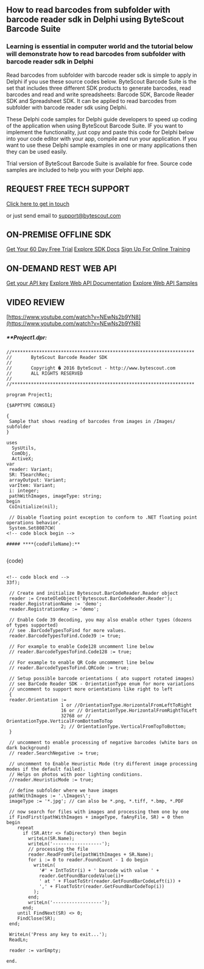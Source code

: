 ## How to read barcodes from subfolder with barcode reader sdk in Delphi using ByteScout Barcode Suite

### Learning is essential in computer world and the tutorial below will demonstrate how to read barcodes from subfolder with barcode reader sdk in Delphi

Read barcodes from subfolder with barcode reader sdk is simple to apply in Delphi if you use these source codes below. ByteScout Barcode Suite is the set that includes three different SDK products to generate barcodes, read barcodes and read and write spreadsheets: Barcode SDK, Barcode Reader SDK and Spreadsheet SDK. It can be applied to read barcodes from subfolder with barcode reader sdk using Delphi.

 These Delphi code samples for Delphi guide developers to speed up coding of the application when using ByteScout Barcode Suite. IF you want to implement the functionality, just copy and paste this code for Delphi below into your code editor with your app, compile and run your application. If you want to use these Delphi sample examples in one or many applications then they can be used easily.

Trial version of ByteScout Barcode Suite is available for free. Source code samples are included to help you with your Delphi app.

## REQUEST FREE TECH SUPPORT

[Click here to get in touch](https://bytescout.zendesk.com/hc/en-us/requests/new?subject=ByteScout%20Barcode%20Suite%20Question)

or just send email to [support@bytescout.com](mailto:support@bytescout.com?subject=ByteScout%20Barcode%20Suite%20Question) 

## ON-PREMISE OFFLINE SDK 

[Get Your 60 Day Free Trial](https://bytescout.com/download/web-installer?utm_source=github-readme)
[Explore SDK Docs](https://bytescout.com/documentation/index.html?utm_source=github-readme)
[Sign Up For Online Training](https://academy.bytescout.com/)


## ON-DEMAND REST WEB API

[Get your API key](https://pdf.co/documentation/api?utm_source=github-readme)
[Explore Web API Documentation](https://pdf.co/documentation/api?utm_source=github-readme)
[Explore Web API Samples](https://github.com/bytescout/ByteScout-SDK-SourceCode/tree/master/PDF.co%20Web%20API)

## VIDEO REVIEW

[https://www.youtube.com/watch?v=NEwNs2b9YN8](https://www.youtube.com/watch?v=NEwNs2b9YN8)




<!-- code block begin -->

##### ****Project1.dpr:**
    
```
//*******************************************************************
//       ByteScout Barcode Reader SDK		                                     
//                                                                   
//       Copyright � 2016 ByteScout - http://www.bytescout.com       
//       ALL RIGHTS RESERVED                                         
//                                                                   
//*******************************************************************

program Project1;

{$APPTYPE CONSOLE}

{
 Sample that shows reading of barcodes from images in /Images/ subfolder
}

uses
  SysUtils,
  ComObj,
  ActiveX;
var
 reader: Variant;
 SR: TSearchRec;
 arrayOutput: Variant;
 varItem: Variant;
 i: integer;
 pathWithImages, imageType: string;
begin
 CoInitialize(nil);

 // Disable floating point exception to conform to .NET floating point operations behavior.
 System.Set8087CW(
<!-- code block begin -->

##### ****{codeFileName}:**
    
```
{code}
```

<!-- code block end -->    
33f);

 // Create and initialize Bytescout.BarCodeReader.Reader object
 reader := CreateOleObject('Bytescout.BarCodeReader.Reader');
 reader.RegistrationName := 'demo';
 reader.RegistrationKey := 'demo';

 // Enable Code 39 decoding, you may also enable other types (dozens of types supported)
 // see .BarCodeTypesToFind for more values.
 reader.BarcodeTypesToFind.Code39 := true;

 // For example to enable Code128 uncomment line below
 // reader.BarcodeTypesToFind.Code128 := true;

 // For example to enable QR Code uncomment line below
 // reader.BarcodeTypesToFind.QRCode := true;

 // Setup possible barcode orientations ( ato support rotated images)
 // see BarCode Reader SDK - OrientationType enum for more variations
 // uncomment to support more orientations like right to left 
 {
 reader.Orientation :=
					1 or //OrientationType.HorizontalFromLeftToRight
					16 or // OrientationType.HorizontalFromRightToLeft
					32768 or // OrientationType.VerticalFromBottomToTop
					2; // OrientationType.VerticalFromTopToBottom;
 }

 // uncomment to enable processing of negative barcodes (white bars on dark background)
 // reader.SearchNegative := true;

 // uncomment to Enable Heuristic Mode (try different image processing modes if the default failed).
 // Helps on photos with poor lighting conditions.
 //reader.HeuristicMode := true;

 // define subfolder where we have images 
 pathWithImages := '.\Images\';
 imageType := '*.jpg'; // can also be *.png, *.tiff, *.bmp, *.PDF

 // now search for files with images and processing them one by one
 if FindFirst(pathWithImages + imageType, faAnyFile, SR) = 0 then begin
    repeat
      if (SR.Attr <> faDirectory) then begin
        writeLn(SR.Name);
        writeLn('------------------');
        // processing the file
        reader.ReadFromFile(pathWithImages + SR.Name);
        for i := 0 to reader.FoundCount - 1 do begin
          writeLn(
            '#' + IntToStr(i) + ' barcode with value ' +
            reader.GetFoundBarcodeValue(i)+
            ' at ' + FloatToStr(reader.GetFoundBarCodeLeft(i)) +
            ',' + FloatToStr(reader.GetFoundBarCodeTop(i))
          );
        end;
        writeLn('------------------');
      end;
    until FindNext(SR) <> 0;
    FindClose(SR);
 end;

 WriteLn('Press any key to exit...');
 ReadLn;

 reader := varEmpty;

end.


```

<!-- code block end -->